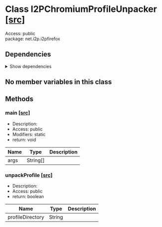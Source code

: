 # Class I2PChromiumProfileUnpacker [[src]](src/java/net/i2p/i2pfirefox/I2PChromiumProfileUnpacker.java)  

 >   

Access: public  
package: net.i2p.i2pfirefox  

## Dependencies

<details>  
  <summary>  
    Show dependencies  
  </summary>  
  <ul>  
<li>java.io.File</li>
<li>java.io.InputStream</li>
<li>java.nio.file.Files</li>
<li>java.nio.file.StandardCopyOption</li>
<li>java.util.zip.ZipEntry</li>
<li>java.util.zip.ZipInputStream</li>
  </ul>  
</details>  

## No member variables in this class

## Methods

### main [[src]](src/java/net/i2p/i2pfirefox/I2PChromiumProfileUnpacker.java#L12)

+ Description:   
+ Access: public  
+ Modifiers: static 
+ return: void  

| Name | Type | Description |  
| ----- | ----- | ----- |  
| args | String[] |  |  


### unpackProfile [[src]](src/java/net/i2p/i2pfirefox/I2PChromiumProfileUnpacker.java#L27)

+ Description:   
+ Access: public  
+ return: boolean  

| Name | Type | Description |  
| ----- | ----- | ----- |  
| profileDirectory | String |  |  



